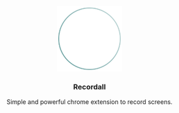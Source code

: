 <p align="center">
  <img src="screenshots/logo.png" width="150" />
  <h3 align="center">Recordall</h3>
  <p align="center">Simple and powerful chrome extension to record screens.</p>
</p>
